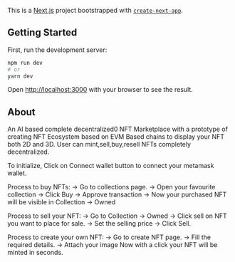 This is a [Next.js](https://nextjs.org/) project bootstrapped with [`create-next-app`](https://github.com/vercel/next.js/tree/canary/packages/create-next-app).

## Getting Started

First, run the development server:

```bash
npm run dev
# or
yarn dev
```

Open [http://localhost:3000](http://localhost:3000) with your browser to see the result.
## About

An AI based complete decentralized0 NFT Marketplace with a prototype of creating NFT Ecosystem based on EVM Based chains to display your NFT both 2D and 3D.
User can mint,sell,buy,resell NFTs completely decentralized.

To initialize, Click on Connect wallet button to connect your metamask wallet.

Process to buy NFTs:
-> Go to collections page.
-> Open your favourite collection 
-> Click Buy 
-> Approve transaction
-> Now your purchased NFT will be visible in Collection -> Owned 

Process to sell your NFT:
-> Go to Collection -> Owned 
-> Click sell on NFT you want to place for sale.
-> Set the selling price
-> Click Sell. 

Process to create your own NFT:
-> Go to create NFT page.
-> Fill the required details.
-> Attach your image 
Now with a click your NFT will be minted in seconds.


